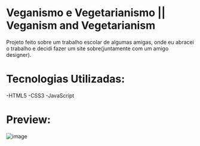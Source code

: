 # Veganismo e Vegetarianismo || Veganism and Vegetarianism


Projeto feito sobre um trabalho escolar de algumas amigas, onde eu abracei o trabalho e decidi fazer um site sobre(juntamente com um amigo designer).

# Tecnologias Utilizadas:
  -HTML5
  -CSS3
  -JavaScript
  
# Preview:

![image](https://github.com/aaglis/Veganism-and-Vegetarianism/assets/111001349/7abef47c-197d-4605-880b-f76d61198585)

